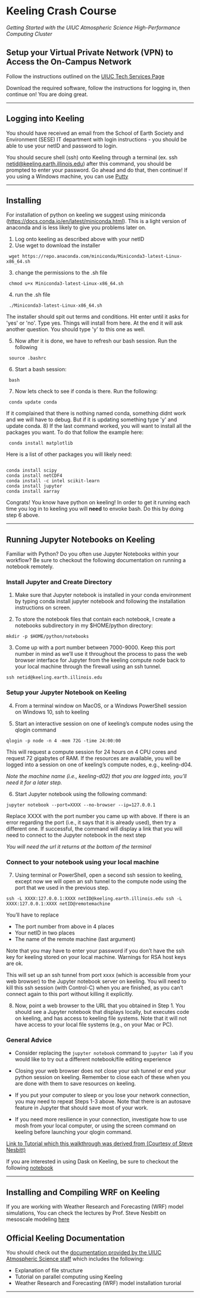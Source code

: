 # Keeling Crash Course
*Getting Started with the UIUC Atmospheric Science High-Performance Computing Cluster*


## Setup your Virtual Private Network (VPN) to Access the On-Campus Network
Follow the instructions outlined on the [UIUC Tech Services Page](https://techservices.illinois.edu/services/virtual-private-networking-vpn/download-and-set-up-the-vpn-client)

Download the required software, follow the instructions for logging in, then continue on! You are doing great.

---

## Logging into Keeling
You should have received an email from the School of Earth Society and Environment (SESE)
IT department with login instructions - you should be able to use your netID and password
to login.

You should secure shell (ssh) onto Keeling through a terminal (ex. ssh netid@keeling.earth.illinois.edu)
after this command, you should be prompted to enter your password. Go ahead and do that, then
continue! If you using a Windows machine, you can use [Putty](https://www.putty.org/)

---

## Installing
For installation of python on keeling we suggest using miniconda (https://docs.conda.io/en/latest/miniconda.html). This is a light version of anaconda and is less likely to give you problems later on.

1) Log onto keeling as described above with your netID
2) Use wget to download the installer
<pre><code> wget https://repo.anaconda.com/miniconda/Miniconda3-latest-Linux-x86_64.sh </code></pre>
3) change the permissions to the .sh file
<pre><code> chmod u+x Miniconda3-latest-Linux-x86_64.sh </code></pre>
4) run the .sh file
<pre><code> ./Miniconda3-latest-Linux-x86_64.sh </code></pre>

The installer should spit out terms and conditions. Hit enter until it asks for 'yes' or 'no'. Type yes. Things will install from here. At the end it will ask another question. You should type 'y' to this one as well.

5) Now after it is done, we have to refresh our bash session. Run the following
<pre><code> source .bashrc </code></pre>
6) Start a bash session:
<pre><code> bash </code></pre>
7) Now lets check to see if conda is there. Run the following:
<pre><code> conda update conda </pre></code>

If it complained that there is nothing named conda, something didnt work and we will have to debug. But if it is updating something type 'y' and update conda.
8) If the last command worked, you will want to install all the packages you want. To do that follow the example here:
<pre><code> conda install matplotlib </pre></code>

Here is a list of other packages you will likely need:
<pre><code>
conda install scipy
conda install netCDF4
conda install -c intel scikit-learn
conda install jupyter
conda install xarray
</pre></code>

Congrats! You know have python on keeling! In order to get it running each time you log in to keeling you will **need** to envoke bash. Do this by doing step 6 above.

---

## Running Jupyter Notebooks on Keeling
Familiar with Python? Do you often use Jupyter Notebooks within your workflow?
Be sure to checkout the following documentation on running a notebook remotely.


### Install Jupyter and Create Directory

1) Make sure that Jupyter notebook is installed in your conda environment by typing conda install jupyter notebook and following the installation instructions on screen.

2) To store the notebook files that contain each notebook, I create a notebooks subdirectory in my $HOME/python directory:
```
mkdir -p $HOME/python/notebooks
```

3) Come up with a port number between 7000-9000.  Keep this port number in mind as we’ll use it throughout the process to pass the web browser interface for Jupyter from the keeling compute node back to your local machine through the firewall using an ssh tunnel.
```
ssh netid@keeling.earth.illinois.edu
```

### Setup your Jupyter Notebook on Keeling

4) From a terminal window on MacOS, or a Windows PowerShell session on Windows 10, ssh to keeling

5) Start an interactive session on one of keeling’s compute nodes using the qlogin command
```
qlogin -p node -n 4 -mem 72G -time 24:00:00
```

This will request a compute session for 24 hours on 4 CPU cores and request 72 gigabytes of RAM.  If the resources are available, you will be logged into a session on one of keeling’s compute nodes, e.g., keeling-d04.

*Note the machine name (i.e., keeling-d02) that you are logged into, you’ll need it for a later step.*

6) Start Jupyter notebook using the following command:
```
jupyter notebook --port=XXXX --no-browser --ip=127.0.0.1
```

Replace XXXX with the port number you came up with above.  If there is an error regarding the port (i.e., it says that it is already used), then try a different one.  If successful, the command will display a link that you will need to connect to the Jupyter notebook in the next step

*You will need the url it returns at the bottom of the terminal*

### Connect to your notebook using your local machine

7) Using terminal or PowerShell, open a second ssh session to keeling, except now we will open an ssh tunnel to the compute node using the port that we used in the previous step.
```
ssh -L XXXX:127.0.0.1:XXXX netID@keeling.earth.illinois.edu ssh -L XXXX:127.0.0.1:XXXX netID@remotemachine
```

You’ll have to replace
  * The port number from above in 4 places
  * Your netID in two places
  * The name of the remote machine (last argument)

Note that you may have to enter your password if you don’t have the ssh key for keeling stored on your local machine.  Warnings for RSA host keys are ok.

This will set up an ssh tunnel from port xxxx (which is accessible from your web browser) to the Jupyter notebook server on keeling.  You will need to kill this ssh session (with Control-C) when you are finished, as you can’t connect again to this port without killing it explicitly.

8) Now, point a web browser to the URL that you obtained in Step 1.  You should see a Jupyter notebook that displays locally, but executes code on keeling, and has access to keeling file systems.  Note that it will not have access to your local file systems (e.g., on your Mac or PC).

### General Advice

- Consider replacing the ```jupyter notebook``` command to ```jupyter lab``` if you would like to try out a different notebook/file editing experience

- Closing your web browser does not close your ssh tunnel or end your python session on keeling.  Remember to close each of these when you are done with them to save resources on keeling.

- If you put your computer to sleep or you lose your network connection, you may need to repeat Steps 1-3 above.  Note that there is an autosave feature in Jupyter that should save most of your work.

- If you need more resilience in your connection, investigate how to use mosh from your local computer, or using the screen command on keeling before launching your qlogin command.


[Link to Tutorial which this walkthrough was derived from (Courtesy of Steve Nesbitt)](https://snesbitt.web.illinois.edu/wp/resources/using-jupyter-notebook-on-keeling/)

If you are interested in using Dask on Keeling, be sure to checkout the following [notebook](https://github.com/swnesbitt/dask-keeling/blob/master/using%20dask-distributed%20on%20keeling.ipynb)

---

## Installing and Compiling WRF on Keeling
If you are working with Weather Research and Forecasting (WRF) model simulations, You can check the lectures by Prof. Steve Nesbitt on mesoscale modeling [here](https://publish.illinois.edu/mesomodel/)

## Official Keeling Documentation
You should check out the [documentation provided by the UIUC Atmospheric Science staff](https://wiki.illinois.edu/wiki/pages/viewpage.action?spaceKey=manabecluster&title=keeling+Home) which includes the following:
- Explanation of file structure
- Tutorial on parallel computing using Keeling
- Weather Research and Forecasting (WRF) model installation turorial

---
